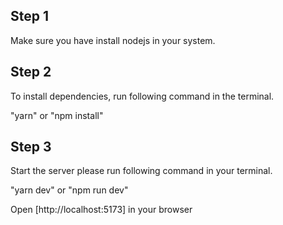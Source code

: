 ## Step 1

Make sure you have install nodejs in your system.

## Step 2

To install dependencies, run following command in the terminal.

"yarn" or "npm install"

## Step 3

Start the server please run following command in your terminal.

"yarn dev" or "npm run dev"

Open [http://localhost:5173] in your browser
